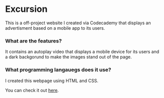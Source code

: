 # Excursion 
This is a off-project website I created via Codecademy that displays an advertisment based on a mobile app to its users.

### What are the features?
It contains an autoplay video that displays a mobile device for its users and a dark backgorund to make the images stand out of the page.

### What programming langauegs does it use?
I created this webpage using HTML and CSS.

You can check it out [here](https://shan-establishments.github.io/).
